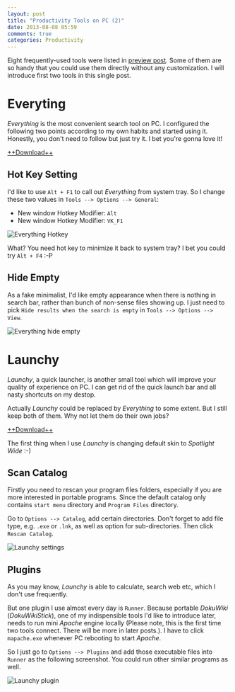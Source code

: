 ```yaml
---
layout: post
title: "Productivity Tools on PC (2)"
date: 2013-08-08 05:59
comments: true
categories: Productivity
---
```


Eight frequently-used tools were listed in [preview post](http://blog.pzheng.me/blog/2013/07/30/productivity-tools-on-pc-1/). Some of them are so handy that you could use them directly  without any customization. I will introduce first two tools in this single post. 

<!--more-->

# Everyting

_Everything_ is the most convenient search tool on PC.  I configured the following two points according to my own habits and started using it. Honestly, you don't need to follow but just try it. I bet you're gonna love it!

[++Download++](http://www.voidtools.com/download.php) 

## Hot Key Setting

I'd like to use `Alt + F1` to call out _Everything_ from system tray. So I change these two values in `Tools --> Options --> General`:

* New window Hotkey Modifier: `Alt` 
* New window Hotkey Modifier: `VK_F1`

![Everything Hotkey](https://dl.dropboxusercontent.com/u/6459697/blogimage/20130808_everything_hotkey.png)

What? You need hot key to minimize it back to system tray? I bet you could try `Alt + F4` :-P

## Hide Empty

As a fake minimalist, I'd like empty appearance when there is nothing in search bar, rather than bunch of non-sense files showing up. I just need to pick `Hide results when the search is empty` in `Tools --> Options --> View`.

![Everything hide empty](https://dl.dropboxusercontent.com/u/6459697/blogimage/20130808_everything_hide_empty.png)

# Launchy

_Launchy_, a quick launcher, is another small tool which will improve your quality of experience on PC. I can get rid of the quick launch bar and all nasty shortcuts on my destop.

Actually _Launchy_ could be replaced by _Everything_ to some extent. But I still keep both of them. Why not let them do their own jobs?

[++Download++](http://www.launchy.net/download.php)

The first thing when I use _Launchy_ is changing default skin to _Spotlight Wide_ :-)

## Scan Catalog

Firstly you need to rescan your program files folders, especially if you are more interested in portable programs. Since the default catalog only contains `start menu` directory and `Program Files` directory.

Go to `Options --> Catalog`, add certain directories. Don't forget to add file type, e.g. `.exe` or `.lnk`, as well as option for sub-directories. Then click `Rescan Catalog`.

![Launchy settings](https://dl.dropboxusercontent.com/u/6459697/blogimage/20130808_launchy_settings.png)

## Plugins

As you may know, _Launchy_ is able to calculate, search web etc, which I don't use frequently. 

But one plugin I use almost every day is `Runner`. Because portable _DokuWiki_ (_DokuWikiStick_), one of my indispensible tools I'd like to introduce later, needs to run mini _Apache_ engine locally (Please note, this is the first time two tools connect. There will be more in later posts.). I have to click `mapache.exe` whenever PC rebooting to start _Apache_.

So I just go to `Options --> Plugins` and add those executable files into `Runner` as the following screenshot. You could run other similar programs as well.

![Launchy plugin](https://dl.dropboxusercontent.com/u/6459697/blogimage/20130808_launchy_plugin.png)

